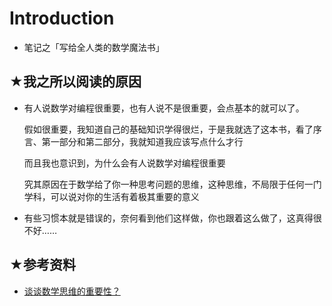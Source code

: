 # Introduction

- 笔记之「写给全人类的数学魔法书」

## ★我之所以阅读的原因

- 有人说数学对编程很重要，也有人说不是很重要，会点基本的就可以了。

  假如很重要，我知道自己的基础知识学得很烂，于是我就选了这本书，看了序言、第一部分和第二部分，我就知道我应该写点什么才行

  而且我也意识到，为什么会有人说数学对编程很重要

  究其原因在于数学给了你一种思考问题的思维，这种思维，不局限于任何一门学科，可以说对你的生活有着极其重要的意义

- 有些习惯本就是错误的，奈何看到他们这样做，你也跟着这么做了，这真得很不好……

## ★参考资料

- [谈谈数学思维的重要性？](https://www.zhihu.com/question/29152961)

